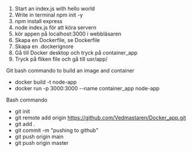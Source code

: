 1. Start an index.js with hello world
2. Write in terminal npm init -y
3. npm install express
4. node index.js för att köra servern
5. kör appen på localhost:3000 i webbläsaren
6. Skapa en Dockerfile, se Dockerfile
7. Skapa en .dockerignore
8. Gå till Docker desktop och tryck på container_app
9. Tryck på fliken file och gå till usr/app/

Git bash commando to build an image and container
- docker build -t node-app
- docker run -p 3000:3000 --name container_app node-app 

Bash commando
- git init
- git remote add origin https://github.com/Vedmastaren/Docker_app.git
- git add .
- git commit -m "pushing to github"
- git push origin main
- git push origin master

